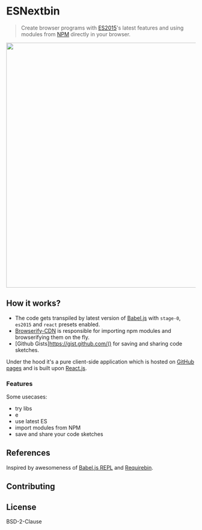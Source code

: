 # ESNextbin

> Create browser programs with [ES2015](https://babeljs.io/docs/learn-es2015/)'s latest features and using modules from [NPM](https://www.npmjs.com/) directly in your browser.

[<img src="https://dl.dropboxusercontent.com/u/100463011/esnextbin-beta-demo.gif" width="650" />](http://esnextb.in)

## How it works?

- The code gets transpiled by latest version of [Babel.js](http://babeljs.io/) with `stage-0`, `es2015` and `react` presets enabled.
- [Browserify-CDN](https://wzrd.in/) is responsible for importing npm modules and browserifying them on the fly.
- [Github Gists]https://gist.github.com/() for saving and sharing code sketches.

Under the hood it's a pure client-side application which is hosted on [GitHub pages](https://pages.github.com/) and is built upon [React.js](https://facebook.github.io/react/).

### Features

Some usecases:

- try libs
- e
- use latest ES
- import modules from NPM 
- save and share your code sketches

## References

Inspired by awesomeness of [Babel.js REPL](http://babeljs.io/repl/) and [Requirebin](http://requirebin.com/).

## Contributing

## License

BSD-2-Clause
